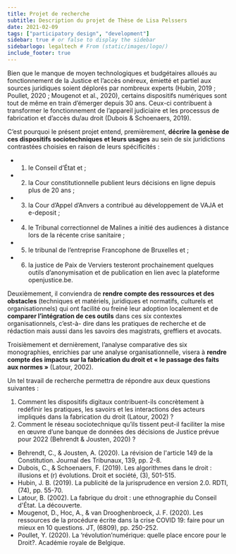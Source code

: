 ```yaml
---
title: Projet de recherche
subtitle: Description du projet de Thèse de Lisa Pelssers 
date: 2021-02-09
tags: ["participatory design", "development"]
sidebar: true # or false to display the sidebar
sidebarlogo: legaltech # From (static/images/logo/)
include_footer: true
---
```


Bien que le manque de moyen technologiques et budgétaires alloués au fonctionnement de la Justice et l’accès onéreux, émietté et partiel aux sources juridiques soient déplorés par nombreux experts (Hubin, 2019 ; Poullet, 2020 ; Mougenot et al., 2020), certains dispositifs numériques sont tout de même en train d’émerger depuis 30 ans. Ceux-ci contribuent à transformer le fonctionnement de l’appareil judiciaire et les processus de fabrication et d’accès du/au droit (Dubois & Schoenaers, 2019).

C’est pourquoi le présent projet entend, premièrement, **décrire la genèse de ces dispositifs sociotechniques et leurs usages** au sein de six juridictions contrastées choisies en raison de leurs spécificités : 
- 1) le Conseil d’État et ;
- 2) la Cour constitutionnelle publient leurs décisions en ligne depuis plus de 20 ans ;
- 3) la Cour d’Appel d’Anvers a contribué au développement de VAJA et e-deposit ;
- 4) le Tribunal correctionnel de Malines a initié des audiences à distance lors de la récente crise sanitaire ;
- 5) le tribunal de l’entreprise Francophone de Bruxelles et ;
- 6) la justice de Paix de Verviers testeront prochainement quelques outils d’anonymisation et de publication en lien avec la plateforme openjustice.be.

Deuxièmement, il conviendra de **rendre compte des ressources et des obstacles** (techniques et matériels, juridiques et normatifs, culturels et organisationnels) qui ont facilité ou freiné leur adoption localement et de **comparer l’intégration de ces outils** dans ces six contextes organisationnels, c’est-à- dire dans les pratiques de recherche et de rédaction mais aussi dans les savoirs des magistrats, greffiers et avocats.

Troisièmement et dernièrement, l’analyse comparative des six monographies, enrichies par une analyse organisationnelle, visera à **rendre compte des impacts sur la fabrication du droit et « le passage des faits aux normes »** (Latour, 2002). 

Un tel travail de recherche permettra de répondre aux deux questions suivantes :
1) Comment les dispositifs digitaux contribuent-ils concrètement à redéfinir les pratiques, les savoirs et les interactions des acteurs impliqués dans la fabrication du droit (Latour, 2002) ? 
2) Comment le réseau sociotechnique qu’ils tissent peut-il faciliter la mise en œuvre d’une banque de données des décisions de Justice prévue pour 2022 (Behrendt & Jousten, 2020) ?



- Behrendt, C., & Jousten, A. (2020). La révision de l'article 149 de la Constitution. Journal des Tribunaux, 139, pp. 2-8.
- Dubois, C., & Schoenaers, F. (2019). Les algorithmes dans le droit : illusions et (r) évolutions. Droit et société, (3), 501-515.
- Hubin, J. B. (2019). La publicité de la jurisprudence en version 2.0. RDTI, (74), pp. 55-70.
- Latour, B. (2002). La fabrique du droit : une ethnographie du Conseil d'État. La découverte.
- Mougenot, D., Hoc, A., & van Drooghenbroeck, J. F. (2020). Les ressources de la procédure écrite dans la crise COVID 19: faire pour un mieux en 10 questions. JT, (6809), pp. 250-252.
- Poullet, Y. (2020). La ‘révolution’numérique: quelle place encore pour le Droit?. Académie royale de Belgique.
